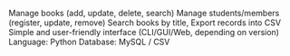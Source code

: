 Manage books (add, update, delete, search)
Manage students/members (register, update, remove)
Search books by title,
Export records into CSV
Simple and user-friendly interface (CLI/GUI/Web, depending on version)
Language: Python 
Database: MySQL / CSV
